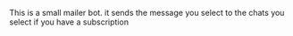 This is a small mailer bot. it sends the message you select to the chats you select if you have a subscription
